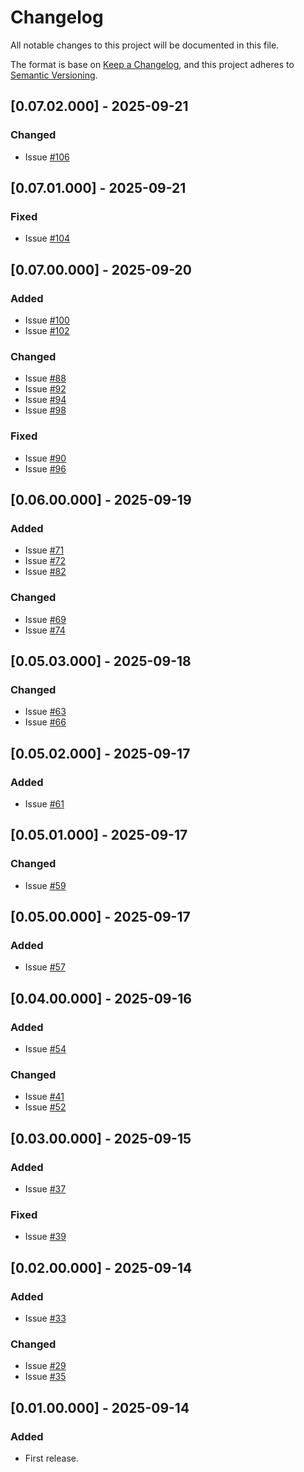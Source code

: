 # Changelog
All notable changes to this project will be documented in this file.

The format is base on [Keep a Changelog](https://keepachangelog.com/en/1.1.0/), and this project adheres to [Semantic Versioning](https://semver.org/spec/v2.0.0.html).


## [0.07.02.000] - 2025-09-21
### Changed
- Issue [#106](https://github.com/j3-signalroom/cc-clients-lib/issues/106)

## [0.07.01.000] - 2025-09-21
### Fixed
- Issue [#104](https://github.com/j3-signalroom/cc-clients-lib/issues/104)

## [0.07.00.000] - 2025-09-20
### Added
- Issue [#100](https://github.com/j3-signalroom/cc-clients-lib/issues/100)
- Issue [#102](https://github.com/j3-signalroom/cc-clients-lib/issues/102)

### Changed
- Issue [#88](https://github.com/j3-signalroom/cc-clients-lib/issues/88)
- Issue [#92](https://github.com/j3-signalroom/cc-clients-lib/issues/92)
- Issue [#94](https://github.com/j3-signalroom/cc-clients-lib/issues/94)
- Issue [#98](https://github.com/j3-signalroom/cc-clients-lib/issues/98)

### Fixed
- Issue [#90](https://github.com/j3-signalroom/cc-clients-lib/issues/90)
- Issue [#96](https://github.com/j3-signalroom/cc-clients-lib/issues/96)

## [0.06.00.000] - 2025-09-19
### Added
- Issue [#71](https://github.com/j3-signalroom/cc-clients-lib/issues/71)
- Issue [#72](https://github.com/j3-signalroom/cc-clients-lib/issues/72)
- Issue [#82](https://github.com/j3-signalroom/cc-clients-lib/issues/82)

### Changed
- Issue [#69](https://github.com/j3-signalroom/cc-clients-lib/issues/69)
- Issue [#74](https://github.com/j3-signalroom/cc-clients-lib/issues/74)

## [0.05.03.000] - 2025-09-18
### Changed
- Issue [#63](https://github.com/j3-signalroom/cc-clients-lib/issues/63)
- Issue [#66](https://github.com/j3-signalroom/cc-clients-lib/issues/66)

## [0.05.02.000] - 2025-09-17
### Added
- Issue [#61](https://github.com/j3-signalroom/cc-clients-lib/issues/61)

## [0.05.01.000] - 2025-09-17
### Changed
- Issue [#59](https://github.com/j3-signalroom/cc-clients-lib/issues/59)

## [0.05.00.000] - 2025-09-17
### Added
- Issue [#57](https://github.com/j3-signalroom/cc-clients-lib/issues/57)

## [0.04.00.000] - 2025-09-16
### Added
- Issue [#54](https://github.com/j3-signalroom/cc-clients-lib/issues/54)

### Changed
- Issue [#41](https://github.com/j3-signalroom/cc-clients-lib/issues/41)
- Issue [#52](https://github.com/j3-signalroom/cc-clients-lib/issues/52)

## [0.03.00.000] - 2025-09-15
### Added
- Issue [#37](https://github.com/j3-signalroom/cc-clients-lib/issues/37)

### Fixed
- Issue [#39](https://github.com/j3-signalroom/cc-clients-lib/issues/39)

## [0.02.00.000] - 2025-09-14
### Added
- Issue [#33](https://github.com/j3-signalroom/cc-clients-lib/issues/33)

### Changed
- Issue [#29](https://github.com/j3-signalroom/cc-clients-lib/issues/29)
- Issue [#35](https://github.com/j3-signalroom/cc-clients-lib/issues/35)

## [0.01.00.000] - 2025-09-14
### Added
- First release.
